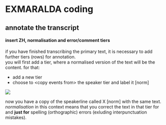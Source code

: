# EXMARALDA coding
## annotate the transcript
#### insert ZH, normalisation and error/comment tiers
if you have finished transcribing the primary text, it is necessary to add further tiers (rows) for annotation.   
you will first add a tier, where a normalised version of the text will be the content. for that:
- add a new tier
- choose to \<copy events from\> the speaker tier and label it [norm]   

![][image-1]

now you have a copy of the speakerline called X [norm] with the same text.    
*normalisation* in this context means that you correct the text in that tier for and **just for** spelling (orthographic) errors (exluding interpunctuation mistakes).

[image-1]:	https://ada-sub.dh-index.org/school/pr/2023-04-15/ses_wrapup/src/exm_2_10a.png